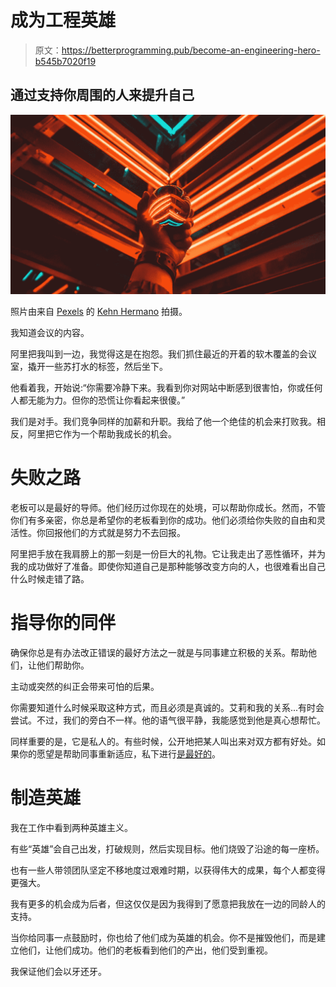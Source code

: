 # 成为工程英雄

> 原文：<https://betterprogramming.pub/become-an-engineering-hero-b545b7020f19>

## 通过支持你周围的人来提升自己

![](img/48b2022e977e605dc97240d455500db1.png)

照片由来自 [Pexels](https://www.pexels.com/photo/person-holding-a-glass-ball-3588602/?utm_content=attributionCopyText&utm_medium=referral&utm_source=pexels) 的 [Kehn Hermano](https://www.pexels.com/@kehn-hermano-1963377?utm_content=attributionCopyText&utm_medium=referral&utm_source=pexels) 拍摄。

我知道会议的内容。

阿里把我叫到一边，我觉得这是在抱怨。我们抓住最近的开着的软木覆盖的会议室，撬开一些苏打水的标签，然后坐下。

他看着我，开始说:“你需要冷静下来。我看到你对网站中断感到很害怕，你或任何人都无能为力。但你的恐慌让你看起来很傻。”

我们是对手。我们竞争同样的加薪和升职。我给了他一个绝佳的机会来打败我。相反，阿里把它作为一个帮助我成长的机会。

# 失败之路

老板可以是最好的导师。他们经历过你现在的处境，可以帮助你成长。然而，不管你们有多亲密，你总是希望你的老板看到你的成功。他们必须给你失败的自由和灵活性。你回报他们的方式就是努力不去回报。

阿里把手放在我肩膀上的那一刻是一份巨大的礼物。它让我走出了恶性循环，并为我的成功做好了准备。即使你知道自己是那种能够改变方向的人，也很难看出自己什么时候走错了路。

# 指导你的同伴

确保你总是有办法改正错误的最好方法之一就是与同事建立积极的关系。帮助他们，让他们帮助你。

主动或突然的纠正会带来可怕的后果。

你需要知道什么时候采取这种方式，而且必须是真诚的。艾莉和我的关系...有时会尝试。不过，我们的旁白不一样。他的语气很平静，我能感觉到他是真心想帮忙。

同样重要的是，它是私人的。有些时候，公开地把某人叫出来对双方都有好处。如果你的愿望是帮助同事重新适应，私下进行[是最好的](https://medium.com/swlh/the-awkwardness-of-public-praise-and-feedback-4d73ab4ca48c)。

# 制造英雄

我在工作中看到两种英雄主义。

有些“英雄”会自己出发，打破规则，然后实现目标。他们烧毁了沿途的每一座桥。

也有一些人带领团队坚定不移地度过艰难时期，以获得伟大的成果，每个人都变得更强大。

我有更多的机会成为后者，但这仅仅是因为我得到了愿意把我放在一边的同龄人的支持。

当你给同事一点鼓励时，你也给了他们成为英雄的机会。你不是摧毁他们，而是建立他们，让他们成功。他们的老板看到他们的产出，他们受到重视。

我保证他们会以牙还牙。